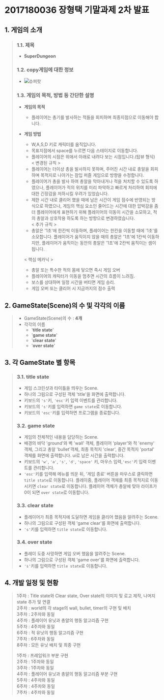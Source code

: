 # 2017180036 장형택 기말과제 2차 발표

## 1. 게임의 소개

> ### 1.1. 제목
> * **SuperDungeon**
> ### 1.2. copy게임에 대한 정보
>   * ![슈퍼핫](https://djf7qc4xvps5h.cloudfront.net/magazine/original/LTEyMzEzNTQzMDJtYWdhemluZTE1NjAxMzM3NDY1MDk.jpg)
>
> ### 1.3. 게임의 목적, 방법 등 간단한 설명
>
> * **게임의 목적**
>   * 플레이어는 총기를 발사하는 적들을 회피하며 최종지점으로 이동해야 합니다.
> * **게임 방법**
>   * W,A,S,D 키로 캐릭터를 움직입니다.
>   * 목표지점에서 space를 누르면 다음 스테이지로 이동합니다.
>   * 플레이어의 시점은 위애서 아래로 내려다 보는 시점입니다.(탑뷰 형식)   
>   < 변경된 규칙 >
>   * 플레이어는 더이상 총을 발사하지 못하며, 주어진 시간 내로 총알을 회피하며 목적지로 나아가는 잠입 퍼즐 게임으로 방향을 수정합니다.   
>   * 플레이어가 총을 발사 하여 총알을 막아내거나 적을 처치할 수 있도록 하였으나, 플레이어가 적의 위치를 미리 파악하고 빠르게 처리하여 회피에 대한 긴장감을 저하시킬 우려가 있었습니다.   
>   * 제한 시간 내로 클리어 했을 때에 남은 시간이 게임 점수에 반영되는 방식으로 하였으나, 게임의 핵심 요소인 줄어드는 시간에 대한 압박감을 좀더 플레이어에게 표현하기 위해 플레이어의 이동이 시간을 소모하고, 적의 총알과 상호작용 하도록 하는 방향으로 변경하였습니다.   
>   < 추가 규칙 >
>   * 총알은 '1초'에 한칸씩 이동하며, 플레이어는 한칸을 이동할 때에 '1초'를 소모합니다. 플레이어가 움직이지 않을 때의 총알은 '1초'에 1칸씩 이동하지만, 플레이어가 움직이는 동안의 총알은 '1초'에 2칸씩 움직이는 셈이 됩니다.
>   
>   < 핵심 메카닉 >   
>   * 총알 또는 특수한 적의 몸에 닿으면 즉시 게임 오버
>   * 플레이어의 캐릭터가 이동을 멈추면 시간의 흐름이 느려짐.
>   * 보스를 상대하며 일정 시간을 버티면 게임 승리.
>   * 게임 오버 또는 클리어 시 지금까지의 점수 출력



## 2. GameState(Scene)의 수 및 각각의 이름

> * GameState(Scene)의 수 : **4개**
> * 각각의 이름
>   * '**title state**'
>   * '**game state**'
>   * '**clear state**'
>   * '**over state**'





## 3. 각 GameState 별 항목

> ### 3.1. **title state**
>
>  * 게임 스크린샷과 타이틀을 띄우는 Scene.
>  * 하나의 그림으로 구성된 객체 'title'을 화면에 출력합니다.
>  * 키보드의 `'s'`키, `'esc'`키 입력 이벤트를 관리합니다.
>  * 키보드의 `'s'`키를 입력하면 `game state`로 이동합니다.
>  * 키보드의 `'esc'`키를 입력하면 프로그램을 종료합니다.
> ### 3.2. **game state**
>
>  * 게임의 전체적인 내용을 담당하는 Scene.
>  *  배경의 바닥 'ground'와 벽 'wall' 객체, 플레이어 'player'와 적 'enemy' 객체, 그리고 총알 'bullet'객체, 최종 목적지 'clear', 중간 목적지 'portal' 객체를 화면에 출력합니다. ui로 남은 시간을 출력합니다.
>  * 키보드의 `'w'`, `'a'`, `'s'`, `'d'`, `'space'` 키, 마우스 입력,`'esc'`키 입력 이벤트를 관리합니다.
>  * `'esc'`키를 입력해 메뉴를 띄운 뒤, '게임 종료' 버튼을 마우스로 클릭하면 `title state`로 이동합니다. 플레이중, 플레이어 객체를 최종 목적지로 이동시키면 `clear state`로 이동합니다. 플레이어 객체가 총알에 맞아 라이프가 0이 되면 `over state`로 이동합니다. 
> ### 3.3. **clear state**
>  * 플레이어가 최종 목적지에 도달하면 게임을 클리어 했음을 알려주는 Scene.
>  * 하나의 그림으로 구성된 객체 'game clear'를 화면에 출력합니다.
>  * `'s'`키를 입력하면 `title state`로 이동합니다.
> ### 3.4. **over state**
>  * 플레이 도중 사망하면 게임 오버 했음을 알려주는 Scene.
>  * 하나의 그림으로 구성된 객체 'game over'를 화면에 출력합니다.
>  * `'s'`키를 입력하면 `title state`로 이동합니다.

## 4. 개발 일정 및 현황

> 1주차 : Title state와 Clear state, Over state의 이미지 및 로고 제작, 나머지 state 추가 및 연결   
> 2주차 : world의 각 stage의 wall, bullet, timer의 구현 및 배치   
> 3주차 : 2주차와 동일   
> 4주차 : 플레이어 유닛과 총알의 행동 알고리즘 구현   
> 5주차 : 4주차와 동일   
> 6주차 : 적 유닛의 행동 알고리즘 구현   
> 7주차 : 6주차와 동일   
> 8주차 : 모든 유닛 배치 및 최종 구현  
>
>
> 1주차 : 프레임워크 부분 구현   
> 2주차 : 1주차와 동일   
> 3주차 : 1주차와 동일   
> 4주차 : 플레이어 유닛과 총알의 행동 알고리즘 부분 구현   
> 5주차 : 4주차와 동일   
> 6주차 : 4주차와 동일   
> 7주차 : 4주차와 동일 

